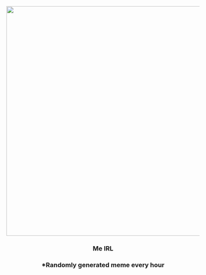 <p align="center">
        <img src="https://i.redd.it/a77xg99dy6191.gif" width="600" height="600">
        </p>
        <h3 align="center">Me IRL</h3>
        <h3 align="center">*Randomly generated meme every hour</h3>
    